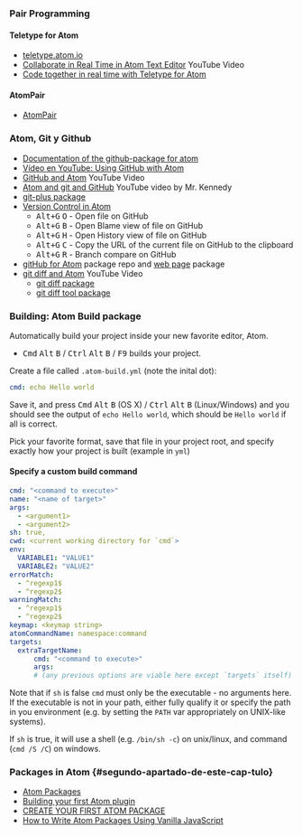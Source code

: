 ### Pair Programming

#### Teletype for Atom

* [teletype.atom.io](https://teletype.atom.io/)
* [Collaborate in Real Time in Atom Text Editor](https://youtu.be/C_JufDsP2Ng) YouTube Video
* [Code together in real time with Teletype for Atom](http://blog.atom.io/2017/11/15/code-together-in-real-time-with-teletype-for-atom.html)

#### AtomPair

* [AtomPair](https://atom.io/packages/atom-pair)

### Atom, Git  y Github

* [Documentation of the github-package for atom](https://flight-manual.atom.io/using-atom/sections/github-package/)
* [Vídeo en YouTube:  Using GitHub with Atom](https://youtu.be/7au7l1qa2so)
* [GitHub and Atom](https://youtu.be/HqrkEVWBifw) YouTube Video
* [Atom and git and GitHub](https://youtu.be/sb5o2WiNb-A) YouTube video by Mr. Kennedy
* [git-plus package](https://atom.io/packages/git-plus)
* [Version Control in Atom](https://flight-manual.atom.io/using-atom/sections/version-control-in-atom/)
    <ul>
    <li>
    <kbd class="platform-all">Alt+G</kbd> <kbd class="platform-all">O</kbd> - Open file on GitHub</li>
    <li>
    <kbd class="platform-all">Alt+G</kbd> <kbd class="platform-all">B</kbd> - Open Blame view of file on GitHub</li>
    <li>
    <kbd class="platform-all">Alt+G</kbd> <kbd class="platform-all">H</kbd> - Open History view of file on GitHub</li>
    <li>
    <kbd class="platform-all">Alt+G</kbd> <kbd class="platform-all">C</kbd> - Copy the URL of the current file on GitHub to the clipboard</li>
    <li>
    <kbd class="platform-all">Alt+G</kbd> <kbd class="platform-all">R</kbd> - Branch compare on GitHub</li>
    </ul>
* [gitHub for Atom](https://github.atom.io/) package repo and [web page](https://github.atom.io/) package
* [git diff and Atom](https://youtu.be/YJ3yfQAKSzY) YouTube Video
    - [git diff package](https://atom.io/packages/git-diff)
    - [git diff tool package](https://atom.io/packages/git-diff)

### Building: Atom Build package

Automatically build your project inside your new favorite editor, Atom.

  * <kbd>Cmd</kbd> <kbd>Alt</kbd> <kbd>B</kbd> / <kbd>Ctrl</kbd> <kbd>Alt</kbd> <kbd>B</kbd> / <kbd>F9</kbd> builds your project.

  Create a file called `.atom-build.yml` (note the inital dot):
```yml
cmd: echo Hello world
```

Save it, and press <kbd>Cmd</kbd> <kbd>Alt</kbd> <kbd>B</kbd> (OS X) / <kbd>Ctrl</kbd> <kbd>Alt</kbd> <kbd>B</kbd> (Linux/Windows)
and you should see the output of `echo Hello world`, which should be `Hello world` if all is correct.

Pick your favorite format, save that file in your project root, and specify exactly
how your project is built (example in `yml`)

#### Specify a custom build command

```yml
cmd: "<command to execute>"
name: "<name of target>"
args:
  - <argument1>
  - <argument2>
sh: true,
cwd: <current working directory for `cmd`>
env:
  VARIABLE1: "VALUE1"
  VARIABLE2: "VALUE2"
errorMatch:
  - ^regexp1$
  - ^regexp2$
warningMatch:
  - ^regexp1$
  - ^regexp2$
keymap: <keymap string>
atomCommandName: namespace:command
targets:
  extraTargetName:
      cmd: "<command to execute>"
      args:
      # (any previous options are viable here except `targets` itself)
```

Note that if `sh` is false `cmd` must only be the executable - no arguments here.  If the
executable is not in your path, either fully qualify it or specify the path
in you environment (e.g. by setting the `PATH` var appropriately on UNIX-like
systems).

If `sh` is true, it will use a shell (e.g. `/bin/sh -c`) on unix/linux, and command (`cmd /S /C`)
on windows.

### Packages in Atom {#segundo-apartado-de-este-cap-tulo}

* [Atom Packages](https://flight-manual.atom.io/using-atom/sections/atom-packages/)
* [Building your first Atom plugin](https://blog.github.com/2016-08-19-building-your-first-atom-plugin/)
* [CREATE YOUR FIRST ATOM PACKAGE](https://blog.eleven-labs.com/en/create-atom-package/)
* [How to Write Atom Packages Using Vanilla JavaScript](https://www.sitepoint.com/write-atom-packages-using-vanilla-javascript/)
